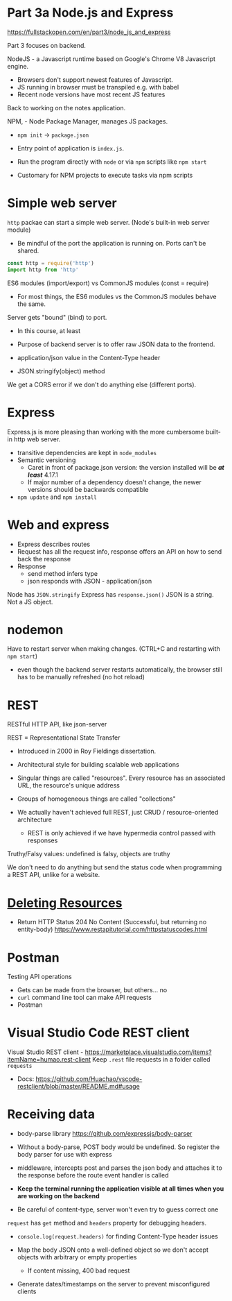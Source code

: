 # Part 3a Node.js and Express
https://fullstackopen.com/en/part3/node_js_and_express

Part 3 focuses on backend.

NodeJS - a Javascript runtime based on Google's Chrome V8 Javascript engine.
- Browsers don't support newest features of Javascript.
- JS running in browser must be transpiled e.g. with babel
- Recent node versions have most recent JS features

Back to working on the notes application.

NPM, - Node Package Manager, manages JS packages.
- `npm init` -> `package.json`
    
- Entry point of application is `index.js`. 
- Run the program directly with `node` or via `npm` scripts like `npm start`
- Customary for NPM projects to execute tasks via npm scripts

# Simple web server
`http` packae can start a simple web server. (Node's built-in web server module)
- Be mindful of the port the application is running on. Ports can't be shared.
```js
const http = require('http')
import http from 'http'
```

ES6 modules (import/export) vs CommonJS modules (const = require)
- For most things, the ES6 modules vs the CommonJS modules behave the same.

Server gets "bound" (bind) to port.

- In this course, at least
- Purpose of backend server is to offer raw JSON data to the frontend.

- application/json value in the Content-Type header
- JSON.stringify(object) method

We get a CORS error if we don't do anything else (different ports).

# Express
Express.js is more pleasing than working with the more cumbersome built-in http web server.

- transitive dependencies are kept in `node_modules`
- Semantic versioning
    - Caret in front of package.json version: the version installed will be ***at least*** 4.17.1
    - If major number of a dependency doesn't change, the newer versions should be backwards compatible
- `npm update` and `npm install`

# Web and express
- Express describes routes
- Request has all the request info, response offers an API on how to send back the response
- Response
    - send method infers type
    - json responds with JSON - application/json

Node has `JSON.stringify`
Express has `response.json()`
JSON is a string. Not a JS object.

# nodemon
Have to restart server when making changes. (CTRL+C and restarting with `npm start`)
- even though the backend server restarts automatically, the browser still has to be manually refreshed (no hot reload)

# REST
RESTful HTTP API, like json-server

REST = Representational State Transfer
- Introduced in 2000 in Roy Fieldings dissertation.
- Architectural style for building scalable web applications

- Singular things are called "resources". Every resource has an associated URL, the resource's unique address
- Groups of homogeneous things are called "collections"

- We actually haven't achieved full REST, just CRUD / resource-oriented architecture
    - REST is only achieved if we have hypermedia control passed with responses

Truthy/Falsy values: undefined is falsy, objects are truthy

We don't need to do anything but send the status code when programming a REST API, unlike for a website.

# [Deleting Resources](https://fullstackopen.com/en/part3/node_js_and_express#deleting-resources)

- Return HTTP Status 204 No Content (Successful, but returning no entity-body)
https://www.restapitutorial.com/httpstatuscodes.html

# Postman
Testing API operations
- Gets can be made from the browser, but others... no
- `curl` command line tool can make API requests
- Postman

# Visual Studio Code REST client
Visual Studio REST client - https://marketplace.visualstudio.com/items?itemName=humao.rest-client
Keep `.rest` file requests in a folder called `requests`
- Docs: https://github.com/Huachao/vscode-restclient/blob/master/README.md#usage

# Receiving data
- body-parse library https://github.com/expressjs/body-parser
- Without a body-parse, POST body would be undefined. So register the body parser for use with express
- middleware, intercepts post and parses the json body and attaches it to the response before the route event handler is called

- **Keep the terminal running the application visible at all times when you are working on the backend**

- Be careful of content-type, server won't even try to guess correct one

`request` has `get` method and `headers` property for debugging headers.
- `console.log(request.headers)` for finding Content-Type header issues

- Map the body JSON onto a well-defined object so we don't accept objects with arbitrary or empty properties
    - If content missing, 400 bad request

- Generate dates/timestamps on the server to prevent misconfigured clients